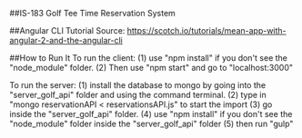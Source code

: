 ##IS-183 Golf Tee Time Reservation System

##Angular CLI Tutorial Source:
https://scotch.io/tutorials/mean-app-with-angular-2-and-the-angular-cli

##How to Run It
To run the client:
(1) use "npm install" if you don't see the "node_module" folder.
(2) Then use "npm start" and go to "localhost:3000"

To run the server:
(1) install the database to mongo by going into the "server_golf_api" folder and using the command terminal.
(2) type in "mongo reservationAPI < reservationsAPI.js" to start the import
(3) go inside the "server_golf_api" folder.
(4) use "npm install" if you don't see the "node_module" folder inside the "server_golf_api" folder
(5) then run "gulp"